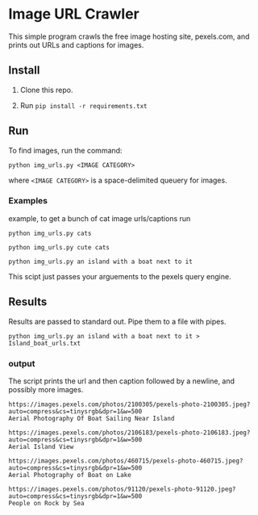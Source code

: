 # Image URL Crawler

This simple program crawls the free image hosting site, pexels.com, and prints out URLs and captions for images.

## Install

1) Clone this repo.

2) Run `pip install -r requirements.txt`

## Run

To find images, run the command:

    python img_urls.py <IMAGE CATEGORY>

where `<IMAGE CATEGORY>` is a space-delimited queuery for images.

### Examples

 example, to get a bunch of cat image urls/captions run

    python img_urls.py cats

    python img_urls.py cute cats

    python img_urls.py an island with a boat next to it

This scipt just passes your arguements to the pexels query engine.

## Results

Results are passed to standard out. Pipe them to a file with pipes.

    python img_urls.py an island with a boat next to it > Island_boat_urls.txt

### output

The script prints the url and then caption followed by a newline, and possibly more images.

    https://images.pexels.com/photos/2100305/pexels-photo-2100305.jpeg?auto=compress&cs=tinysrgb&dpr=1&w=500
    Aerial Photography Of Boat Sailing Near Island

    https://images.pexels.com/photos/2106183/pexels-photo-2106183.jpeg?auto=compress&cs=tinysrgb&dpr=1&w=500
    Aerial Island View

    https://images.pexels.com/photos/460715/pexels-photo-460715.jpeg?auto=compress&cs=tinysrgb&dpr=1&w=500
    Aerial Photography of Boat on Lake

    https://images.pexels.com/photos/91120/pexels-photo-91120.jpeg?auto=compress&cs=tinysrgb&dpr=1&w=500
    People on Rock by Sea